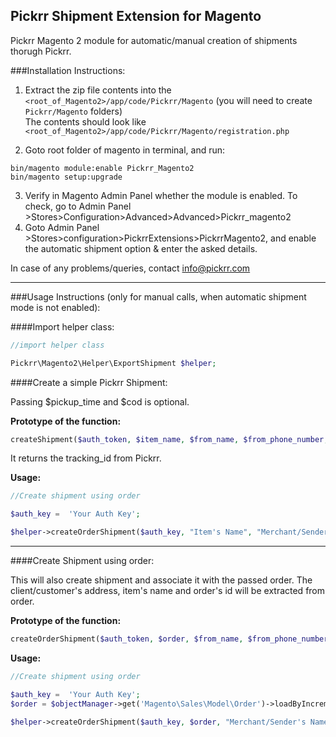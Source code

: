 ## Pickrr Shipment Extension for Magento

Pickrr Magento 2 module for automatic/manual creation of shipments thorugh Pickrr.

###Installation Instructions:

1. Extract the zip file contents into the `<root_of_Magento2>/app/code/Pickrr/Magento` (you will need to create `Pickrr/Magento` folders) <br>
The contents should look like `<root_of_Magento2>/app/code/Pickrr/Magento/registration.php`

2. Goto root folder of magento in terminal, and run:
 ```shell
 bin/magento module:enable Pickrr_Magento2
 bin/magento setup:upgrade
 
 ```
3. Verify in Magento Admin Panel whether the module is enabled. To check, go to Admin Panel >Stores>Configuration>Advanced>Advanced>Pickrr_magento2 <br>
4. Goto Admin Panel >Stores>configuration>PickrrExtensions>PickrrMagento2, and enable the automatic shipment option & enter the asked details.

In case of any problems/queries, contact info@pickrr.com

---

###Usage Instructions (only for manual calls, when automatic shipment mode is not enabled):

####Import helper class:

```php
//import helper class

Pickrr\Magento2\Helper\ExportShipment $helper;

```

####Create a simple Pickrr Shipment:

Passing $pickup_time and $cod is optional.

**Prototype of the function:**
```php
createShipment($auth_token, $item_name, $from_name, $from_phone_number, $from_pincode, $from_address, $to_name, $to_phone_number, $to_pincode, $to_address, $invoice_amount, $cod=0.0, $pickup_time = 'NULL', $order_id = 'NULL')
```

It returns the tracking_id from Pickrr.

**Usage:**
```php
//Create shipment using order

$auth_key =  'Your Auth Key';

$helper->createOrderShipment($auth_key, "Item's Name", "Merchant/Sender's Name", "Merchant/Sender's Phone", 'Pickup Address Pin', 'Pickup Address', 300.0, 300.0, '2016-06-17 17:00');
```

---

####Create Shipment using order:

This will also create shipment and associate it with the passed order. The client/customer's address, item's name and order's id will be extracted from order.

**Prototype of the function:**
```php
createOrderShipment($auth_token, $order, $from_name, $from_phone_number, $from_pincode, $from_address, $invoice_amount, $cod=0.0, $pickup_time = 'NULL');

```

**Usage:**
```php
//Create shipment using order

$auth_key =  'Your Auth Key';
$order = $objectManager->get('Magento\Sales\Model\Order')->loadByIncrementId('100000094');

$helper->createOrderShipment($auth_key, $order, "Merchant/Sender's Name", "Merchant/Sender's Phone", 'Pickup Address Pin', 'Pickup Address' , 300.0, 300.0, '2016-06-17 17:00');
```
